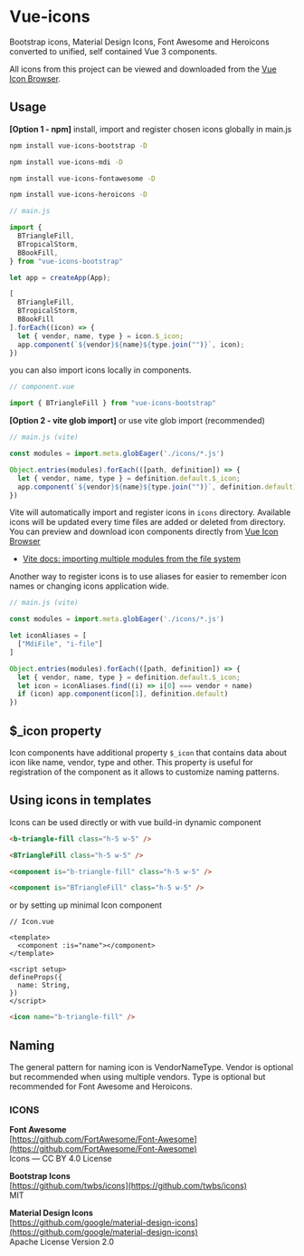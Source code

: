 # Vue-icons

Bootstrap icons, Material Design Icons, Font Awesome and Heroicons converted to unified, self contained Vue 3 components. 

All icons from this project can be viewed and downloaded from the [Vue Icon Browser](https://vue-icon-browser.netlify.app/).

## Usage

**[Option 1 - npm]** install, import and register chosen icons globally in main.js

```bash
npm install vue-icons-bootstrap -D
```
```bash
npm install vue-icons-mdi -D
```
```bash
npm install vue-icons-fontawesome -D
```
```bash
npm install vue-icons-heroicons -D
```

```js
// main.js

import { 
  BTriangleFill,
  BTropicalStorm,
  BBookFill,
} from "vue-icons-bootstrap"

let app = createApp(App);

[
  BTriangleFill,
  BTropicalStorm,
  BBookFill
].forEach((icon) => {
  let { vendor, name, type } = icon.$_icon;
  app.component(`${vendor}${name}${type.join("")}`, icon);
})
```

you can also import icons locally in components.

```js
// component.vue

import { BTriangleFill } from "vue-icons-bootstrap"
```

**[Option 2 - vite glob import]** or use vite glob import (recommended)

```js
// main.js (vite)

const modules = import.meta.globEager('./icons/*.js')

Object.entries(modules).forEach(([path, definition]) => {
  let { vendor, name, type } = definition.default.$_icon;
  app.component(`${vendor}${name}${type.join("")}`, definition.default);
})
```

Vite will automatically import and register icons in `icons` directory. Available icons will be updated every time files are added or deleted from directory.
You can preview and download icon components directly from [Vue Icon Browser](https://vue-icon-browser.netlify.app/)

* [Vite docs: importing multiple modules from the file system](https://vitejs.dev/guide/features.html#glob-import)

Another way to register icons is to use aliases for easier to remember icon names or changing icons application wide.

```js
// main.js (vite)

const modules = import.meta.globEager('./icons/*.js')

let iconAliases = [
  ["MdiFile", "i-file"]
]

Object.entries(modules).forEach(([path, definition]) => {
  let { vendor, name, type } = definition.default.$_icon;
  let icon = iconAliases.find((i) => i[0] === vendor + name)
  if (icon) app.component(icon[1], definition.default)
})
```
## $_icon property

Icon components have additional property `$_icon` that contains data about icon like name, vendor, type and other. This property is useful for registration of the component as it allows to customize naming patterns.

## Using icons in templates

Icons can be used directly or with vue build-in dynamic component

```html
<b-triangle-fill class="h-5 w-5" />

<BTriangleFill class="h-5 w-5" />

<component is="b-triangle-fill" class="h-5 w-5" />

<component is="BTriangleFill" class="h-5 w-5" />
```

or by setting up minimal Icon component

```vue
// Icon.vue

<template>
  <component :is="name"></component>
</template>

<script setup>
defineProps({
  name: String,
})
</script>
```
```html
<icon name="b-triangle-fill" />
```

## Naming

The general pattern for naming icon is VendorNameType. Vendor is optional but recommended when using multiple vendors. Type is optional but recommended for Font Awesome and Heroicons.

### ICONS

**Font Awesome**  
[https://github.com/FortAwesome/Font-Awesome](https://github.com/FortAwesome/Font-Awesome)  
Icons — CC BY 4.0 License

**Bootstrap Icons**  
[https://github.com/twbs/icons](https://github.com/twbs/icons)  
MIT

**Material Design Icons**  
[https://github.com/google/material-design-icons](https://github.com/google/material-design-icons)  
Apache License Version 2.0
